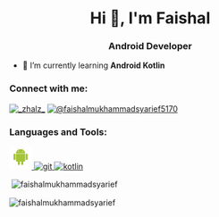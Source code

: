 <h1 align="center">Hi 👋, I'm Faishal</h1>
<h3 align="center">Android Developer</h3>

- 🌱 I’m currently learning **Android Kotlin**

<h3 align="left">Connect with me:</h3>
<p align="left">
<a href="https://instagram.com/_zhalz_" target="blank"><img align="center" src="https://raw.githubusercontent.com/rahuldkjain/github-profile-readme-generator/master/src/images/icons/Social/instagram.svg" alt="_zhalz_" height="30" width="40" /></a>
<a href="https://www.youtube.com/c/@faishalmukhammadsyarief5170" target="blank"><img align="center" src="https://raw.githubusercontent.com/rahuldkjain/github-profile-readme-generator/master/src/images/icons/Social/youtube.svg" alt="@faishalmukhammadsyarief5170" height="30" width="40" /></a>
</p>

<h3 align="left">Languages and Tools:</h3>
<p align="left"> <a href="https://developer.android.com" target="_blank" rel="noreferrer"> <img src="https://raw.githubusercontent.com/devicons/devicon/master/icons/android/android-original-wordmark.svg" alt="android" width="40" height="40"/> </a> <a href="https://git-scm.com/" target="_blank" rel="noreferrer"> <img src="https://www.vectorlogo.zone/logos/git-scm/git-scm-icon.svg" alt="git" width="40" height="40"/> </a> <a href="https://kotlinlang.org" target="_blank" rel="noreferrer"> <img src="https://www.vectorlogo.zone/logos/kotlinlang/kotlinlang-icon.svg" alt="kotlin" width="40" height="40"/> </a> </p>


<p>&nbsp;<img align="center" src="https://github-readme-stats.vercel.app/api?username=faishalmukhammadsyarief&show_icons=true&locale=en" alt="faishalmukhammadsyarief" /></p>

<p><img align="center" src="https://github-readme-streak-stats.herokuapp.com/?user=faishalmukhammadsyarief&" alt="faishalmukhammadsyarief" /></p>
